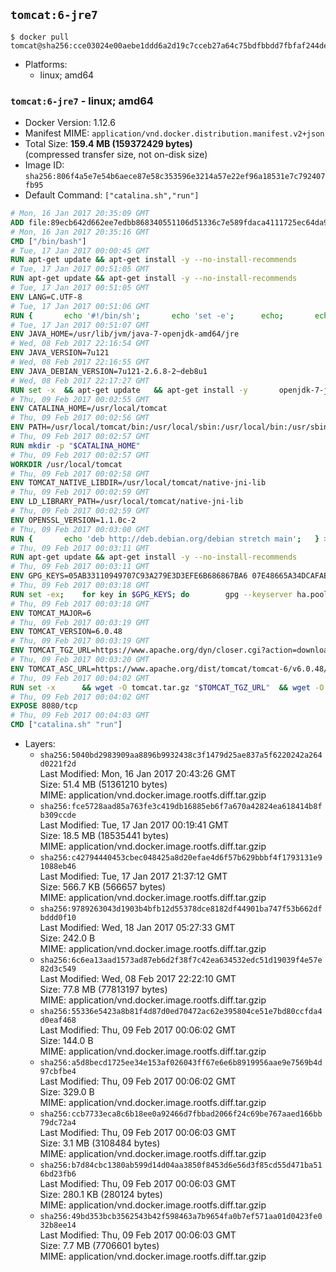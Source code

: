 ## `tomcat:6-jre7`

```console
$ docker pull tomcat@sha256:cce03024e00aebe1ddd6a2d19c7cceb27a64c75bdfbbdd7fbfaf244ded42bff2
```

-	Platforms:
	-	linux; amd64

### `tomcat:6-jre7` - linux; amd64

-	Docker Version: 1.12.6
-	Manifest MIME: `application/vnd.docker.distribution.manifest.v2+json`
-	Total Size: **159.4 MB (159372429 bytes)**  
	(compressed transfer size, not on-disk size)
-	Image ID: `sha256:806f4a5e7e54b6aece87e58c353596e3214a57e22ef96a18531e7c792407fb95`
-	Default Command: `["catalina.sh","run"]`

```dockerfile
# Mon, 16 Jan 2017 20:35:09 GMT
ADD file:89ecb642d662ee7edbb868340551106d51336c7e589fdaca4111725ec64da957 in / 
# Mon, 16 Jan 2017 20:35:16 GMT
CMD ["/bin/bash"]
# Tue, 17 Jan 2017 00:00:45 GMT
RUN apt-get update && apt-get install -y --no-install-recommends 		ca-certificates 		curl 		wget 	&& rm -rf /var/lib/apt/lists/*
# Tue, 17 Jan 2017 00:51:05 GMT
RUN apt-get update && apt-get install -y --no-install-recommends 		bzip2 		unzip 		xz-utils 	&& rm -rf /var/lib/apt/lists/*
# Tue, 17 Jan 2017 00:51:05 GMT
ENV LANG=C.UTF-8
# Tue, 17 Jan 2017 00:51:06 GMT
RUN { 		echo '#!/bin/sh'; 		echo 'set -e'; 		echo; 		echo 'dirname "$(dirname "$(readlink -f "$(which javac || which java)")")"'; 	} > /usr/local/bin/docker-java-home 	&& chmod +x /usr/local/bin/docker-java-home
# Tue, 17 Jan 2017 00:51:07 GMT
ENV JAVA_HOME=/usr/lib/jvm/java-7-openjdk-amd64/jre
# Wed, 08 Feb 2017 22:16:54 GMT
ENV JAVA_VERSION=7u121
# Wed, 08 Feb 2017 22:16:55 GMT
ENV JAVA_DEBIAN_VERSION=7u121-2.6.8-2~deb8u1
# Wed, 08 Feb 2017 22:17:27 GMT
RUN set -x 	&& apt-get update 	&& apt-get install -y 		openjdk-7-jre-headless="$JAVA_DEBIAN_VERSION" 	&& rm -rf /var/lib/apt/lists/* 	&& [ "$JAVA_HOME" = "$(docker-java-home)" ]
# Thu, 09 Feb 2017 00:02:55 GMT
ENV CATALINA_HOME=/usr/local/tomcat
# Thu, 09 Feb 2017 00:02:56 GMT
ENV PATH=/usr/local/tomcat/bin:/usr/local/sbin:/usr/local/bin:/usr/sbin:/usr/bin:/sbin:/bin
# Thu, 09 Feb 2017 00:02:57 GMT
RUN mkdir -p "$CATALINA_HOME"
# Thu, 09 Feb 2017 00:02:57 GMT
WORKDIR /usr/local/tomcat
# Thu, 09 Feb 2017 00:02:58 GMT
ENV TOMCAT_NATIVE_LIBDIR=/usr/local/tomcat/native-jni-lib
# Thu, 09 Feb 2017 00:02:59 GMT
ENV LD_LIBRARY_PATH=/usr/local/tomcat/native-jni-lib
# Thu, 09 Feb 2017 00:02:59 GMT
ENV OPENSSL_VERSION=1.1.0c-2
# Thu, 09 Feb 2017 00:03:00 GMT
RUN { 		echo 'deb http://deb.debian.org/debian stretch main'; 	} > /etc/apt/sources.list.d/stretch.list 	&& { 		echo 'Package: *'; 		echo 'Pin: release n=stretch'; 		echo 'Pin-Priority: -10'; 		echo; 		echo 'Package: openssl libssl*'; 		echo "Pin: version $OPENSSL_VERSION"; 		echo 'Pin-Priority: 990'; 	} > /etc/apt/preferences.d/stretch-openssl
# Thu, 09 Feb 2017 00:03:11 GMT
RUN apt-get update && apt-get install -y --no-install-recommends 		libapr1 		openssl="$OPENSSL_VERSION" 	&& rm -rf /var/lib/apt/lists/*
# Thu, 09 Feb 2017 00:03:11 GMT
ENV GPG_KEYS=05AB33110949707C93A279E3D3EFE6B686867BA6 07E48665A34DCAFAE522E5E6266191C37C037D42 47309207D818FFD8DCD3F83F1931D684307A10A5 541FBE7D8F78B25E055DDEE13C370389288584E7 61B832AC2F1C5A90F0F9B00A1C506407564C17A3 713DA88BE50911535FE716F5208B0AB1D63011C7 79F7026C690BAA50B92CD8B66A3AD3F4F22C4FED 80FF76D88A969FE46108558A80B953A041E49465 8B39757B1D8A994DF2433ED58B3A601F08C975E5 A27677289986DB50844682F8ACB77FC2E86E29AC A9C5DF4D22E99998D9875A5110C01C5A2F6059E7 B3F49CD3B9BD2996DA90F817ED3873F5D3262722 DCFD35E0BF8CA7344752DE8B6FB21E8933C60243 F3A04C595DB5B6A5F1ECA43E3B7BBB100D811BBE F7DA48BB64BCB84ECBA7EE6935CD23C10D498E23
# Thu, 09 Feb 2017 00:03:18 GMT
RUN set -ex; 	for key in $GPG_KEYS; do 		gpg --keyserver ha.pool.sks-keyservers.net --recv-keys "$key"; 	done
# Thu, 09 Feb 2017 00:03:18 GMT
ENV TOMCAT_MAJOR=6
# Thu, 09 Feb 2017 00:03:19 GMT
ENV TOMCAT_VERSION=6.0.48
# Thu, 09 Feb 2017 00:03:19 GMT
ENV TOMCAT_TGZ_URL=https://www.apache.org/dyn/closer.cgi?action=download&filename=tomcat/tomcat-6/v6.0.48/bin/apache-tomcat-6.0.48.tar.gz
# Thu, 09 Feb 2017 00:03:20 GMT
ENV TOMCAT_ASC_URL=https://www.apache.org/dist/tomcat/tomcat-6/v6.0.48/bin/apache-tomcat-6.0.48.tar.gz.asc
# Thu, 09 Feb 2017 00:04:02 GMT
RUN set -x 		&& wget -O tomcat.tar.gz "$TOMCAT_TGZ_URL" 	&& wget -O tomcat.tar.gz.asc "$TOMCAT_ASC_URL" 	&& gpg --batch --verify tomcat.tar.gz.asc tomcat.tar.gz 	&& tar -xvf tomcat.tar.gz --strip-components=1 	&& rm bin/*.bat 	&& rm tomcat.tar.gz* 		&& nativeBuildDir="$(mktemp -d)" 	&& tar -xvf bin/tomcat-native.tar.gz -C "$nativeBuildDir" --strip-components=1 	&& nativeBuildDeps=" 		gcc 		libapr1-dev 		libssl-dev 		make 		openjdk-${JAVA_VERSION%%[-~bu]*}-jdk=$JAVA_DEBIAN_VERSION 	" 	&& apt-get update && apt-get install -y --no-install-recommends $nativeBuildDeps && rm -rf /var/lib/apt/lists/* 	&& ( 		export CATALINA_HOME="$PWD" 		&& cd "$nativeBuildDir/native" 		&& ./configure 			--libdir="$TOMCAT_NATIVE_LIBDIR" 			--prefix="$CATALINA_HOME" 			--with-apr="$(which apr-1-config)" 			--with-java-home="$(docker-java-home)" 			--with-ssl=yes 		&& make -j$(nproc) 		&& make install 	) 	&& apt-get purge -y --auto-remove $nativeBuildDeps 	&& rm -rf "$nativeBuildDir" 	&& rm bin/tomcat-native.tar.gz
# Thu, 09 Feb 2017 00:04:02 GMT
EXPOSE 8080/tcp
# Thu, 09 Feb 2017 00:04:03 GMT
CMD ["catalina.sh" "run"]
```

-	Layers:
	-	`sha256:5040bd2983909aa8896b9932438c3f1479d25ae837a5f6220242a264d0221f2d`  
		Last Modified: Mon, 16 Jan 2017 20:43:26 GMT  
		Size: 51.4 MB (51361210 bytes)  
		MIME: application/vnd.docker.image.rootfs.diff.tar.gzip
	-	`sha256:fce5728aad85a763fe3c419db16885eb6f7a670a42824ea618414b8fb309ccde`  
		Last Modified: Tue, 17 Jan 2017 00:19:41 GMT  
		Size: 18.5 MB (18535441 bytes)  
		MIME: application/vnd.docker.image.rootfs.diff.tar.gzip
	-	`sha256:c42794440453cbec048425a8d20efae4d6f57b629bbbf4f1793131e91088eb46`  
		Last Modified: Tue, 17 Jan 2017 21:37:12 GMT  
		Size: 566.7 KB (566657 bytes)  
		MIME: application/vnd.docker.image.rootfs.diff.tar.gzip
	-	`sha256:9789263043d1903b4bfb12d55378dce8182df44901ba747f53b662dfbddd0f10`  
		Last Modified: Wed, 18 Jan 2017 05:27:33 GMT  
		Size: 242.0 B  
		MIME: application/vnd.docker.image.rootfs.diff.tar.gzip
	-	`sha256:6c6ea13aad1573ad87eb6d2f38f7c42ea634532edc51d19039f4e57e82d3c549`  
		Last Modified: Wed, 08 Feb 2017 22:22:10 GMT  
		Size: 77.8 MB (77813197 bytes)  
		MIME: application/vnd.docker.image.rootfs.diff.tar.gzip
	-	`sha256:55336e5423a8b81f4d87d0ed70472ac62e395804ce51e7bd80ccfda4d0eaf468`  
		Last Modified: Thu, 09 Feb 2017 00:06:02 GMT  
		Size: 144.0 B  
		MIME: application/vnd.docker.image.rootfs.diff.tar.gzip
	-	`sha256:a5d8becd1725ee34e153af026043ff67e6e6b8919956aae9e7569b4d97cbfbe4`  
		Last Modified: Thu, 09 Feb 2017 00:06:02 GMT  
		Size: 329.0 B  
		MIME: application/vnd.docker.image.rootfs.diff.tar.gzip
	-	`sha256:ccb7733eca8c6b18ee0a92466d7fbbad2066f24c69be767aaed166bb79dc72a4`  
		Last Modified: Thu, 09 Feb 2017 00:06:03 GMT  
		Size: 3.1 MB (3108484 bytes)  
		MIME: application/vnd.docker.image.rootfs.diff.tar.gzip
	-	`sha256:b7d84cbc1380ab599d14d04aa3850f8453d6e56d3f85cd55d471ba516bd23fb6`  
		Last Modified: Thu, 09 Feb 2017 00:06:03 GMT  
		Size: 280.1 KB (280124 bytes)  
		MIME: application/vnd.docker.image.rootfs.diff.tar.gzip
	-	`sha256:49bd353bcb3562543b42f598463a7b9654fa0b7ef571aa01d0423fe032b8ee14`  
		Last Modified: Thu, 09 Feb 2017 00:06:03 GMT  
		Size: 7.7 MB (7706601 bytes)  
		MIME: application/vnd.docker.image.rootfs.diff.tar.gzip
